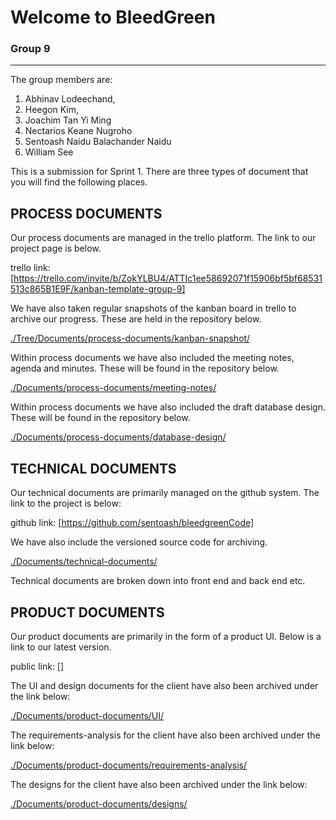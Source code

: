 # Welcome to BleedGreen

### Group 9
___

The group members are:

1. Abhinav Lodeechand, 
2. Heegon Kim, 
3. Joachim Tan Yi Ming 
4. Nectarios Keane Nugroho 
5. Sentoash Naidu Balachander Naidu
6. William See


This is a submission for Sprint 1. There are three types of document that you will find the following places.

## PROCESS DOCUMENTS
Our process documents are managed in the trello platform. The link to our project page is below.

trello link: [https://trello.com/invite/b/ZokYLBU4/ATTIc1ee58692071f15906bf5bf68531513c865B1E9F/kanban-template-group-9] 

We have also taken regular snapshots of the kanban board in trello to archive our progress. These are held in the repository below.

[./Tree/Documents/process-documents/kanban-snapshot/](./Tree/Documents/process-documents/kanban-snapshot/)

Within process documents we have also included the meeting notes, agenda and minutes. These will be found in the repository below.

[./Documents/process-documents/meeting-notes/](./Documents/process-documents/meeting-notes/)

Within process documents we have also included the draft database design. These will be found in the repository below.

[./Documents/process-documents/database-design/](./Documents/process-documents/database-design/)


## TECHNICAL DOCUMENTS
Our technical documents are primarily managed on the github system. The link to the project is below:

github link: [https://github.com/sentoash/bleedgreenCode]

We have also include the versioned source code for archiving.

[./Documents/technical-documents/](./Documents/technical-documents/)

Technical documents are broken down into front end and back end etc.

## PRODUCT DOCUMENTS
Our product documents are primarily in the form of a product UI. Below is a link to our latest version.

public link: []

The UI and design documents for the client have also been archived under the link below:

[./Documents/product-documents/UI/](./Documents/product-documents/UI/)

The requirements-analysis for the client have also been archived under the link below:

[./Documents/product-documents/requirements-analysis/](./Documents/product-documents/requirements-analysis/)

The designs for the client have also been archived under the link below:

[./Documents/product-documents/designs/](./Documents/product-documents/designs/)
